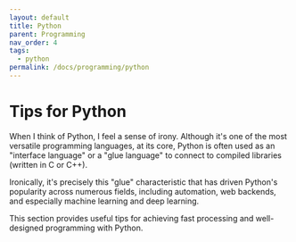 ```yaml
---
layout: default
title: Python
parent: Programming
nav_order: 4
tags: 
  - python
permalink: /docs/programming/python
---
```


# Tips for Python

When I think of Python, I feel a sense of irony. Although it's one of the most versatile programming languages, at its core, Python is often used as an "interface language" or a "glue language" to connect to compiled libraries (written in C or C++).

Ironically, it's precisely this "glue" characteristic that has driven Python's popularity across numerous fields, including automation, web backends, and especially machine learning and deep learning.

This section provides useful tips for achieving fast processing and well-designed programming with Python.